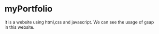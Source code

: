 # myPortfolio
It is a website using html,css and javascript.
We can see the usage of gsap in this website.
